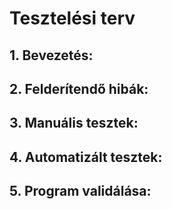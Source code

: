 # Tesztelési terv

## 1. Bevezetés:

## 2. Felderítendő hibák:

## 3. Manuális tesztek:

## 4. Automatizált tesztek: 

## 5. Program validálása: